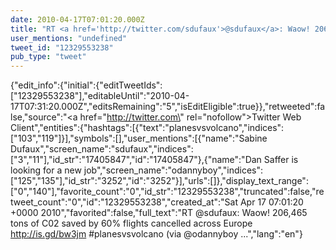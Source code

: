 ```yaml
---
date: 2010-04-17T07:01:20.000Z
title: "RT <a href='http://twitter.com/sdufaux'>@sdufaux</a>: Waow! 206,465 tons of C02 saved by 60% flights cancelled across Europe http://is.gd/bw3jm #planesvsvolcano (via <a href='http://twitter.com/odannyboy'>@odannyboy</a>  ...″"
user_mentions: "undefined"
tweet_id: "12329553238"
pub_type: "tweet"
---
```

{"edit_info":{"initial":{"editTweetIds":["12329553238"],"editableUntil":"2010-04-17T07:31:20.000Z","editsRemaining":"5","isEditEligible":true}},"retweeted":false,"source":"<a href=\"http://twitter.com\" rel=\"nofollow\">Twitter Web Client</a>","entities":{"hashtags":[{"text":"planesvsvolcano","indices":["103","119"]}],"symbols":[],"user_mentions":[{"name":"Sabine Dufaux","screen_name":"sdufaux","indices":["3","11"],"id_str":"17405847","id":"17405847"},{"name":"Dan Saffer is looking for a new job","screen_name":"odannyboy","indices":["125","135"],"id_str":"3252","id":"3252"}],"urls":[]},"display_text_range":["0","140"],"favorite_count":"0","id_str":"12329553238","truncated":false,"retweet_count":"0","id":"12329553238","created_at":"Sat Apr 17 07:01:20 +0000 2010","favorited":false,"full_text":"RT @sdufaux: Waow! 206,465 tons of C02 saved by 60% flights cancelled across Europe http://is.gd/bw3jm #planesvsvolcano (via @odannyboy  ...","lang":"en"}
